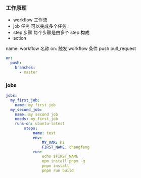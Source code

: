 ### 工作原理

- workflow 工作流
- job 任务 可以完成多个任务
- step 步骤 每个步骤是由多个 step 构成
- action

name: workflow 名称
on: 触发 workflow 条件
push pull_request

```yaml
on:
  push:
    branches:
      - master
```

### jobs

```yaml
jobs:
  my_first_job:
    name: my first job
  my_second_job:
    name: my second job
    needs: my_first_job
    runs-on: ubuntu-latest
        steps:
            name: test
            env:
                MY_VAR: hi
                FIRST_NAME: changfeng
            run:
                echo $FIRST_NAME
                npm install pnpm -g
                pnpm install
                pnpm run build
```

